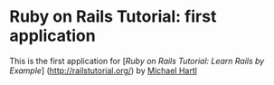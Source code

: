 # Ruby on Rails Tutorial: first application

This is the first application for [*Ruby on Rails Tutorial: Learn Rails by Example*] (http://railstutorial.org/) by [Michael Hartl](http://michaelhartl.com)
